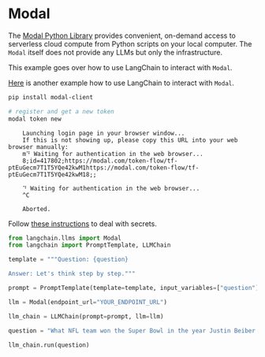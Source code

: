 # Modal

The [Modal Python Library](https://modal.com/docs/guide) provides convenient, on-demand access to serverless cloud compute from Python scripts on your local computer. 
The `Modal` itself does not provide any LLMs but only the infrastructure.

This example goes over how to use LangChain to interact with `Modal`.

[Here](https://modal.com/docs/guide/ex/potus_speech_qanda) is another example how to use LangChain to interact with `Modal`.

<!-- WARNING: THIS FILE WAS AUTOGENERATED! DO NOT EDIT! Instead, edit the notebook w/the location & name as this file. -->


```bash
pip install modal-client
```


```bash
# register and get a new token
modal token new
```

<CodeOutputBlock lang="bash">

```
    Launching login page in your browser window...
    If this is not showing up, please copy this URL into your web browser manually:
    m⠙ Waiting for authentication in the web browser...
    8;id=417802;https://modal.com/token-flow/tf-ptEuGecm7T1T5YQe42kwM1https://modal.com/token-flow/tf-ptEuGecm7T1T5YQe42kwM18;;
    
    ⠙ Waiting for authentication in the web browser...
    ^C
    
    Aborted.
```

</CodeOutputBlock>

Follow [these instructions](https://modal.com/docs/guide/secrets) to deal with secrets.


```python
from langchain.llms import Modal
from langchain import PromptTemplate, LLMChain
```


```python
template = """Question: {question}

Answer: Let's think step by step."""

prompt = PromptTemplate(template=template, input_variables=["question"])
```


```python
llm = Modal(endpoint_url="YOUR_ENDPOINT_URL")
```


```python
llm_chain = LLMChain(prompt=prompt, llm=llm)
```


```python
question = "What NFL team won the Super Bowl in the year Justin Beiber was born?"

llm_chain.run(question)
```
